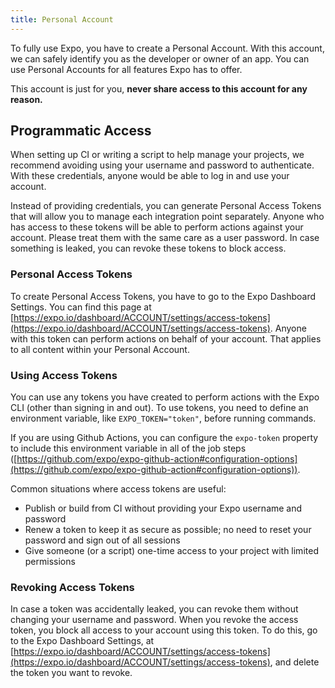 ```yaml
---
title: Personal Account
---
```


To fully use Expo, you have to create a Personal Account. With this account, we can safely identify you as the developer or owner of an app. You can use Personal Accounts for all features Expo has to offer.

This account is just for you, **never share access to this account for any reason.**

## Programmatic Access

When setting up CI or writing a script to help manage your projects, we recommend avoiding using your username and password to authenticate. With these credentials, anyone would be able to log in and use your account.

Instead of providing credentials, you can generate Personal Access Tokens that will allow you to manage each integration point separately. Anyone who has access to these tokens will be able to perform actions against your account. Please treat them with the same care as a user password. In case something is leaked, you can revoke these tokens to block access.

### Personal Access Tokens

To create Personal Access Tokens, you have to go to the Expo Dashboard Settings. You can find this page at [https://expo.io/dashboard/ACCOUNT/settings/access-tokens](https://expo.io/dashboard/ACCOUNT/settings/access-tokens). Anyone with this token can perform actions on behalf of your account. That applies to all content within your Personal Account.

### Using Access Tokens

You can use any tokens you have created to perform actions with the Expo CLI (other than signing in and out). To use tokens, you need to define an environment variable, like `EXPO_TOKEN="token"`, before running commands.

If you are using Github Actions, you can configure the `expo-token` property to include this environment variable in all of the job steps ([https://github.com/expo/expo-github-action#configuration-options](https://github.com/expo/expo-github-action#configuration-options)).

Common situations where access tokens are useful:

- Publish or build from CI without providing your Expo username and password
- Renew a token to keep it as secure as possible; no need to reset your password and sign out of all sessions
- Give someone (or a script) one-time access to your project with limited permissions

### Revoking Access Tokens

In case a token was accidentally leaked, you can revoke them without changing your username and password. When you revoke the access token, you block all access to your account using this token. To do this, go to the Expo Dashboard Settings, at [https://expo.io/dashboard/ACCOUNT/settings/access-tokens](https://expo.io/dashboard/ACCOUNT/settings/access-tokens), and delete the token you want to revoke.
